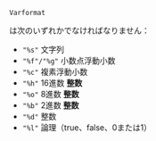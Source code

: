 ```
Varformat
```

は次のいずれかでなければなりません：

  * `"%s"`        文字列
  * `"%f"/"%g"`   小数点浮動小数
  * `"%c"`        複素浮動小数
  * `"%h"`        16進数 **整数**
  * `"%o"`        8進数 **整数**
  * `"%b"`        2進数 **整数**
  * `"%d"`        整数
  * `"%l"`        論理（true、false、0または1）
